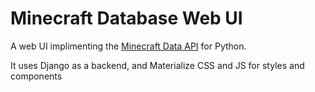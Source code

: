 # Minecraft Database Web UI
A web UI implimenting the [Minecraft Data API](https://github.com/PrismarineJS/minecraft-data) for Python.

It uses Django as a backend, and Materialize CSS and JS for styles and components
